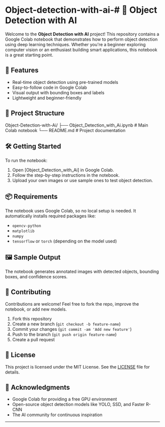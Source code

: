# Object-detection-with-ai-# 🧠 Object Detection with AI

Welcome to the **Object Detection with AI** project! This repository contains a Google Colab notebook that demonstrates how to perform object detection using deep learning techniques. Whether you're a beginner exploring computer vision or an enthusiast building smart applications, this notebook is a great starting point.

## 🚀 Features

- Real-time object detection using pre-trained models
- Easy-to-follow code in Google Colab
- Visual output with bounding boxes and labels
- Lightweight and beginner-friendly

## 📁 Project Structure

Object-Detection-with-Ai/ ├── Object_Detection_with_Ai.ipynb # Main Colab notebook └── README.md # Project documentation


## 🛠️ Getting Started

To run the notebook:

1. Open [Object_Detection_with_Ai] in Google Colab.
2. Follow the step-by-step instructions in the notebook.
3. Upload your own images or use sample ones to test object detection.

## 📦 Requirements

The notebook uses Google Colab, so no local setup is needed. It automatically installs required packages like:

- `opencv-python`
- `matplotlib`
- `numpy`
- `tensorflow` or `torch` (depending on the model used)

## 🖼️ Sample Output

The notebook generates annotated images with detected objects, bounding boxes, and confidence scores.

## 🤝 Contributing

Contributions are welcome! Feel free to fork the repo, improve the notebook, or add new models.

1. Fork this repository
2. Create a new branch (`git checkout -b feature-name`)
3. Commit your changes (`git commit -am 'Add new feature'`)
4. Push to the branch (`git push origin feature-name`)
5. Create a pull request

## 📄 License

This project is licensed under the MIT License. See the [LICENSE](LICENSE) file for details.

## 🙌 Acknowledgments

- Google Colab for providing a free GPU environment
- Open-source object detection models like YOLO, SSD, and Faster R-CNN
- The AI community for continuous inspiration

---
